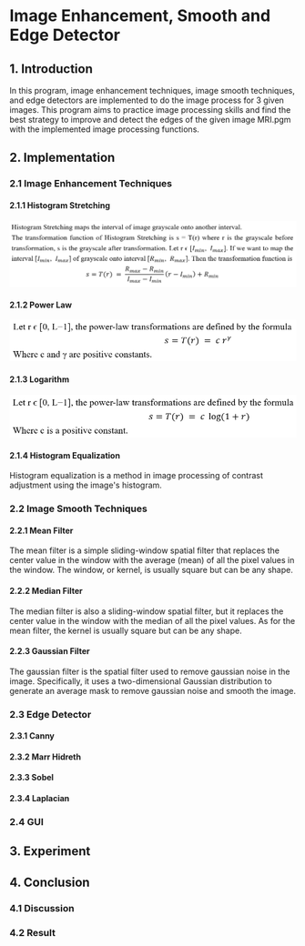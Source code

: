 # Image Enhancement, Smooth and Edge Detector

## 1. Introduction
In this program, image enhancement techniques, image smooth techniques, and edge detectors are implemented to do the image process for 3 given images. This program aims to practice image processing skills and find the best strategy to improve and detect the edges of the given image MRI.pgm with the implemented image processing functions.

## 2. Implementation

### 2.1 Image Enhancement Techniques

#### 2.1.1 Histogram Stretching
![2.1.1](imgs/2-1-1.jpg)

#### 2.1.2 Power Law
![2.1.2](imgs/2-1-2.jpg)

#### 2.1.3 Logarithm
![2.1.3](imgs/2-1-3.jpg)

#### 2.1.4 Histogram Equalization
Histogram equalization is a method in image processing of contrast adjustment using the image's histogram.

### 2.2 Image Smooth Techniques

#### 2.2.1 Mean Filter
The mean filter is a simple sliding-window spatial filter that replaces the center value in the window with the average (mean) of all the pixel values in the window. The window, or kernel, is usually square but can be any shape.

#### 2.2.2 Median Filter
The median filter is also a sliding-window spatial filter, but it replaces the center value in the window with the median of all the pixel values. As for the mean filter, the kernel is usually square but can be any shape.

#### 2.2.3 Gaussian Filter
The gaussian filter is the spatial filter used to remove gaussian noise in the image. Specifically, it uses a two-dimensional Gaussian distribution to generate an average mask to remove gaussian noise and smooth the image.

### 2.3 Edge Detector

#### 2.3.1 Canny

#### 2.3.2 Marr Hidreth

#### 2.3.3 Sobel

#### 2.3.4 Laplacian

### 2.4 GUI

## 3. Experiment

## 4. Conclusion

### 4.1 Discussion

### 4.2 Result


